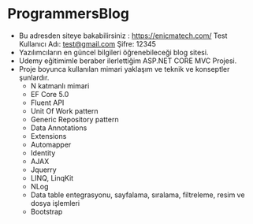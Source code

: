 # ProgrammersBlog
- Bu adresden siteye bakabilirsiniz : https://enicmatech.com/  Test Kullanıcı Adı: test@gmail.com  Şifre: 12345   
- Yazılımcıların en güncel bilgileri öğrenebileceği blog sitesi.
- Udemy eğitimimle beraber ilerlettiğim ASP.NET CORE MVC Projesi.
- Proje boyunca kullanılan mimari yaklaşım ve teknik ve konseptler şunlardır.
  - N katmanlı mimari
  - EF Core 5.0
  - Fluent API
  - Unit Of Work pattern
  - Generic Repository pattern
  - Data Annotations
  - Extensions
  - Automapper
  - Identity
  - AJAX
  - Jquerry
  - LINQ, LinqKit
  - NLog
  - Data table entegrasyonu, sayfalama, sıralama, filtreleme, resim ve dosya işlemleri
  - Bootstrap
